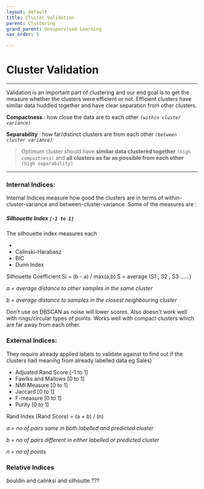 ```yaml
---
layout: default
title: Cluster Validation
parent: Clustering
grand_parent: Unsupervised Learning
nav_order: 5

---
```

# Cluster Validation

***

Validation is an important part of clustering and our end goal is to get the measure whether the clusters were efficient or not. Efficient clusters have similar data huddled together and have clear separation from other clusters.

**Compactness** : how close the data are to each other _`(within cluster variance)`_

**Separability** : how far/distinct clusters are from each other _`(between cluster variance)`_

> Optimum cluster should have **similar data clustered together** `(high compactness)` and **all clusters as far as possible from each other** `(high separability)`

***

### Internal Indices:

Internal Indices measure how good the clusters are in terms of within-cluster-variance and between-cluster-variance. Some of the measures are :

##### Silhouette Index `[-1 to 1]`

The silhouette index measures each 

* 
* Calinski-Harabasz
* BIC
* Dunn Index

Silhouette Coefficient Si = (b - a) / max(a,b) S = average (S1 , S2 , S3 ……)

_a = average distance to other samples in the same cluster_

_b = average distance to samples in the closest neighbouring cluster_

Don't use on DBSCAN as noise will lower scores. Also doesn't work well with rings/circular types of points. Works well with compact clusters which are far away from each other.

### External Indices:

They require already applied labels to validate against to find out if the clusters had meaning from already labelled data eg Sales)

* Adjusted Rand Score \[-1 to 1\]
* Fawlks and Mallows \[0 to 1\]
* NMI Measure \[0 to 1\]
* Jaccard \[0 to 1\]
* F-measure \[0 to 1\]
* Purity \[0 to 1\]

Rand Index (Rand Score) = (a + b) / (n)

_a = no of pairs same in both labelled and predicted cluster_

_b = no of pairs different in either labelled or predicted cluster_

_n = no of points_

### Relative Indices

  
bouldin and calinksi and silhoutte ???